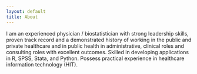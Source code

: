 ```yaml
---
layout: default
title: About
---
```


I am an experienced physician / biostatistician with strong leadership skills, proven track record and a demonstrated history of working in the public and private healthcare and in public health in administrative, clinical roles and consulting roles with excellent outcomes. Skilled in developing applications in R, SPSS, Stata, and Python. Possess practical experience in healthcare information technology (HIT).
